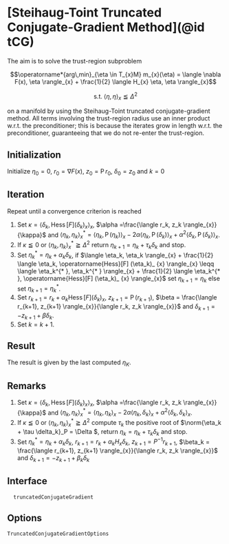 # [Steihaug-Toint Truncated Conjugate-Gradient Method](@id tCG)

The aim is to solve the trust-region subproblem

```math
\operatorname*{arg\,min}_{\eta \in T_{x}M} m_{x}(\eta) = \langle \nabla F(x), \eta \rangle_{x} + \frac{1}{2} \langle Η_{x} \eta, \eta \rangle_{x}
```
```math
\text{s.t.} \; \langle \eta, \eta \rangle_{x} \leqq {\Delta}^2
```

on a manifold by using the Steihaug-Toint truncated conjugate-gradient method.
All terms involving the trust-region radius use an inner product w.r.t. the
preconditioner; this is because the iterates grow in length w.r.t. the
preconditioner, guaranteeing that we do not re-enter the trust-region.

## Initialization

Initialize $\eta_0 = 0$, $r_0 = \nabla F(x)$, $z_0 = \operatorname{P}r_0$,
$\delta_0 = z_0$ and $k=0$

## Iteration

Repeat until a convergence criterion is reached

1. Set $\kappa = \langle \delta_k, \operatorname{Hess}[F] (\delta_k)_ {x} \rangle_{x}$,
     $\alpha =\frac{\langle r_k, z_k \rangle_{x}}{\kappa}$ and
    $\langle \eta_k, \eta_k \rangle_{x}^{* } = \langle \eta_k, \operatorname{P}(\eta_k) \rangle_{x} -
    2\alpha \langle \eta_k, \operatorname{P}(\delta_k) \rangle_{x} +  {\alpha}^2
    \langle \delta_k, \operatorname{P}(\delta_k) \rangle_{x}$.
2. If $\kappa \leqq 0$ or $\langle \eta_k, \eta_k \rangle_{x}^{* } \geqq {\Delta}^2$
    return $\eta_{k+1} = \eta_k + \tau_k \delta_k$ and stop.
3. Set $\eta_{k}^{* }= \eta_k + \alpha_k \delta_k$,
    if $\langle \eta_k, \eta_k \rangle_{x} + \frac{1}{2} \langle \eta_k,
    \operatorname{Hess}[F] (\eta_k)_ {x} \rangle_{x} \leqq \langle \eta_k^{* },
    \eta_k^{* } \rangle_{x} + \frac{1}{2} \langle \eta_k^{* },
    \operatorname{Hess}[F] (\eta_k)_ {x} \rangle_{x}$ set $\eta_{k+1} = \eta_k$
    else set $\eta_{k+1} = \eta_{k}^{* }$.
4. Set $r_{k+1} = r_k + \alpha_k \operatorname{Hess}[F] (\delta_k)_ {x}$,
    $z_{k+1} = \operatorname{P}(r_{k+1})$,
    $\beta = \frac{\langle r_{k+1}, z_{k+1} \rangle_{x}}{\langle r_k, z_k
    \rangle_{x}}$ and $\delta_{k+1} = -z_{k+1} + \beta \delta_k$.
5. Set $k=k+1$.

## Result

The result is given by the last computed $η_K$.

## Remarks
1. Set $\kappa = \langle \delta_k, \operatorname{Hess}[F] (\delta_k)_ {x} \rangle_{x}$,
    $\alpha =\frac{\langle r_k, z_k \rangle_{x}}{\kappa}$ and
    $\langle \eta_k, \eta_k \rangle_{x}^{* } = \langle \eta_k, \eta_k \rangle_{x} -
    2\alpha \langle \eta_k, \delta_k \rangle_{x} +  {\alpha}^2
    \langle \delta_k, \delta_k \rangle_{x}$.
2. If $\kappa \leqq 0$ or $\langle \eta_k, \eta_k \rangle_{x}^{* } \geqq {\Delta}^2$
    compute $\tau_k$ the positive root of
    $\norm{\eta_k + \tau \delta_k}_P = \Delta $, return
    $\eta_{k} = \eta_k + \tau_k \delta_k$ and stop.
3. Set $\eta_{k}^{* }= \eta_k + \alpha_k \delta_k$, $r_{k+1} = r_k + \alpha_k H_{x}\delta_k$,
    $z_{k+1} = P^{-1}r_{k+1}$, $\beta_k = \frac{\langle r_{k+1}, z_{k+1} \rangle_{x}}{\langle r_k, z_k \rangle_{x}}$
    and $\delta_{k+1} = -z_{k+1} + \beta_k \delta_k$

## Interface

```@docs
  truncatedConjugateGradient
```

## Options

```@docs
TruncatedConjugateGradientOptions
```
